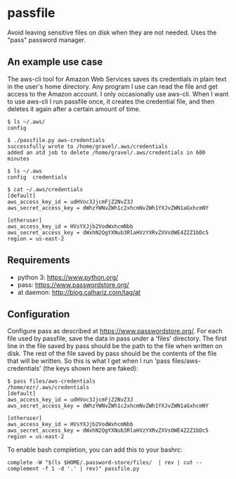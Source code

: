 # passfile
Avoid leaving sensitive files on disk when they are not needed. Uses the "pass" password manager.

## An example use case
The aws-cli tool for Amazon Web Services saves its credentials in plain text in the user's home directory. Any program I use can read the file and get access to the Amazon account. I only occasionally use aws-cli. When I want to use aws-cli I run passfile once, it creates the credential file, and then deletes it again after a certain amount of time.

```
$ ls ~/.aws/
config 

$ ./passfile.py aws-credentials
successfully wrote to /home/gravel/.aws/credentials
added an atd job to delete /home/gravel/.aws/credentials in 600 minutes

$ ls ~/.aws
config  credentials

$ cat ~/.aws/credentials
[default]
aws_access_key_id = udHVoc3JjcmFjZ2NvZ3J
aws_secret_access_key = dWhzYWNvZWh1c2xhcmNvZWh1YXJvZWN1aGxhcmNY

[otheruser]
aws_access_key_id = HVsYXJjb2VodWxhcmNbb
aws_secret_access_key = dWxhN2QgYXNub3RlaHVzYXRvZXVsOWE4Z2Z1bDc5
region = us-east-2
```

## Requirements
- python 3: https://www.python.org/
- pass: https://www.passwordstore.org/
- at daemon: http://blog.calhariz.com/tag/at

## Configuration
Configure pass as described at https://www.passwordstore.org/. For each file used by passfile, save the data in pass under a 'files' directory. The first line in the file saved by pass should be the path to the file when written on disk. The rest of the file saved by pass should be the contents of the file that will be written. So this is what I get when I run 'pass files/aws-credentials' (the keys shown here are faked):
```
$ pass files/aws-credentials 
/home/ezr/.aws/credentials
[default]
aws_access_key_id = udHVoc3JjcmFjZ2NvZ3J
aws_secret_access_key = dWhzYWNvZWh1c2xhcmNvZWh1YXJvZWN1aGxhcmNY

[otheruser]
aws_access_key_id = HVsYXJjb2VodWxhcmNbb
aws_secret_access_key = dWxhN2QgYXNub3RlaHVzYXRvZXVsOWE4Z2Z1bDc5
region = us-east-2
```

To enable bash completion, you can add this to your bashrc:
```
complete -W "$(ls $HOME/.password-store/files/  | rev | cut --complement -f 1 -d '.' | rev)" passfile.py
```
